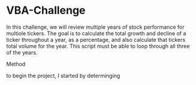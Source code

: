 # VBA-Challenge

In this challenge, we will review multiple years of stock performance for multiole tickers. The goal is to calculate the total growth and decline of a ticker throughout a year, as a percentage, and also calculate that tickers total volume for the year. This script must be able to loop through all three of the years.

Method

to begin the project, I started by determinging 
